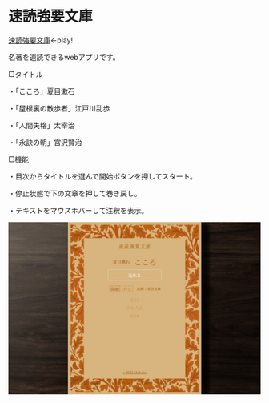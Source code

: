 # 速読強要文庫

[速読強要文庫](https://shibawanko0202.github.io/sokudokubunko/)←play!

名著を速読できるwebアプリです。

□タイトル

・「こころ」夏目漱石

・「屋根裏の散歩者」江戸川乱歩

・「人間失格」太宰治

・「永訣の朝」宮沢賢治

□機能

・目次からタイトルを選んで開始ボタンを押してスタート。

・停止状態で下の文章を押して巻き戻し。

・テキストをマウスホバーして注釈を表示。

![sample](./img/sokudokubunko.jpg)
